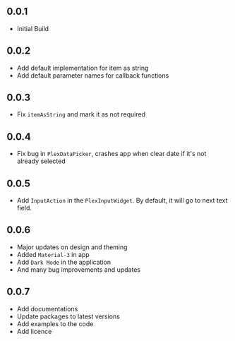 ## 0.0.1

* Initial Build

## 0.0.2

* Add default implementation for item as string
* Add default parameter names for callback functions

## 0.0.3

* Fix `itemAsString` and mark it as not required

## 0.0.4

* Fix bug in `PlexDataPicker`, crashes app when clear date if it's not already selected

## 0.0.5

* Add `InputAction` in the `PlexInputWidget`. By default, it will go to next text field.

## 0.0.6

* Major updates on design and theming
* Added `Material-3` in app
* Add `Dark Mode` in the application
* And many bug improvements and updates

## 0.0.7

* Add documentations
* Update packages to latest versions
* Add examples to the code
* Add licence